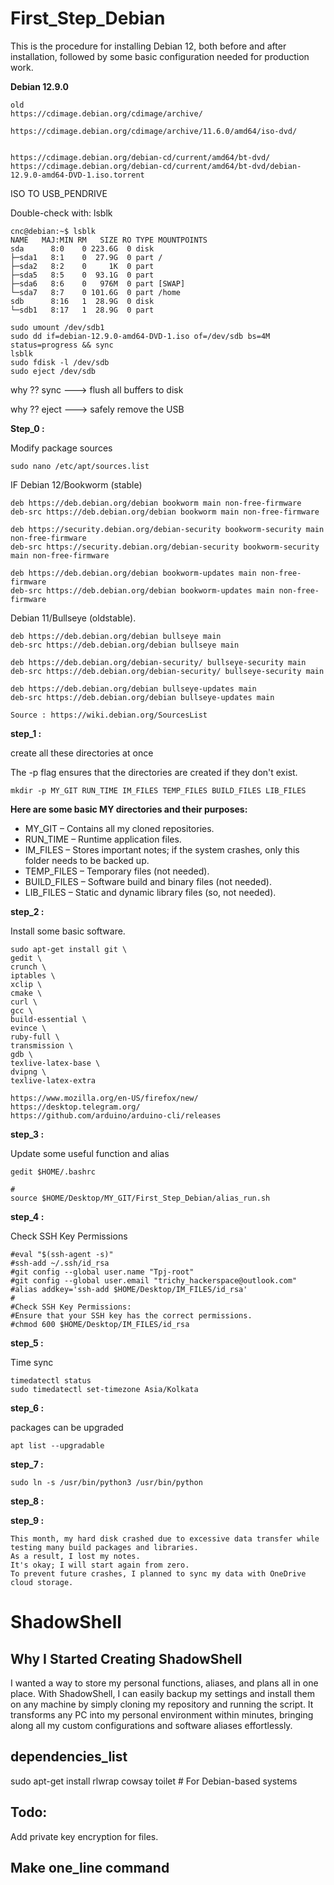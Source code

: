 # First_Step_Debian
This is the procedure for installing Debian 12, both before and after installation, followed by some basic configuration needed for production work.


**Debian 12.9.0**

```
old
https://cdimage.debian.org/cdimage/archive/

https://cdimage.debian.org/cdimage/archive/11.6.0/amd64/iso-dvd/


https://cdimage.debian.org/debian-cd/current/amd64/bt-dvd/
https://cdimage.debian.org/debian-cd/current/amd64/bt-dvd/debian-12.9.0-amd64-DVD-1.iso.torrent

```

ISO TO USB_PENDRIVE


Double-check with: lsblk
```
cnc@debian:~$ lsblk
NAME   MAJ:MIN RM   SIZE RO TYPE MOUNTPOINTS
sda      8:0    0 223.6G  0 disk 
├─sda1   8:1    0  27.9G  0 part /
├─sda2   8:2    0     1K  0 part 
├─sda5   8:5    0  93.1G  0 part 
├─sda6   8:6    0   976M  0 part [SWAP]
└─sda7   8:7    0 101.6G  0 part /home
sdb      8:16   1  28.9G  0 disk 
└─sdb1   8:17   1  28.9G  0 part 

```


```
sudo umount /dev/sdb1
sudo dd if=debian-12.9.0-amd64-DVD-1.iso of=/dev/sdb bs=4M status=progress && sync
lsblk
sudo fdisk -l /dev/sdb
sudo eject /dev/sdb
```


why ?? sync  ---> flush all buffers to disk

why ?? eject ---> safely remove the USB








**Step_0 :**


Modify package sources


```
sudo nano /etc/apt/sources.list
```

IF Debian 12/Bookworm (stable)

```
deb https://deb.debian.org/debian bookworm main non-free-firmware
deb-src https://deb.debian.org/debian bookworm main non-free-firmware

deb https://security.debian.org/debian-security bookworm-security main non-free-firmware
deb-src https://security.debian.org/debian-security bookworm-security main non-free-firmware

deb https://deb.debian.org/debian bookworm-updates main non-free-firmware
deb-src https://deb.debian.org/debian bookworm-updates main non-free-firmware

```


Debian 11/Bullseye (oldstable). 


```
deb https://deb.debian.org/debian bullseye main
deb-src https://deb.debian.org/debian bullseye main

deb https://deb.debian.org/debian-security/ bullseye-security main
deb-src https://deb.debian.org/debian-security/ bullseye-security main

deb https://deb.debian.org/debian bullseye-updates main
deb-src https://deb.debian.org/debian bullseye-updates main

```


```
Source : https://wiki.debian.org/SourcesList
```



**step_1 :**

create all these directories at once

The -p flag ensures that the directories are created if they don't exist.


```
mkdir -p MY_GIT RUN_TIME IM_FILES TEMP_FILES BUILD_FILES LIB_FILES
```


**Here are some basic MY directories and their purposes:**

 -  MY_GIT – Contains all my cloned repositories.
 -  RUN_TIME – Runtime application files.
 -  IM_FILES – Stores important notes; if the system crashes, only this folder needs to be backed up.
 -  TEMP_FILES – Temporary files (not needed).
 -  BUILD_FILES – Software build and binary files (not needed).
 -  LIB_FILES – Static and dynamic library files (so, not needed).



**step_2 :**


Install some basic software.

```
sudo apt-get install git \
gedit \
crunch \
iptables \
xclip \
cmake \
curl \
gcc \
build-essential \
evince \
ruby-full \
transmission \
gdb \
texlive-latex-base \
dvipng \
texlive-latex-extra
```

```
https://www.mozilla.org/en-US/firefox/new/
https://desktop.telegram.org/
https://github.com/arduino/arduino-cli/releases
```






**step_3 :**

Update some useful function and alias

```
gedit $HOME/.bashrc
```


```
# 
source $HOME/Desktop/MY_GIT/First_Step_Debian/alias_run.sh
```

**step_4 :**

Check SSH Key Permissions


```
#eval "$(ssh-agent -s)"
#ssh-add ~/.ssh/id_rsa
#git config --global user.name "Tpj-root"
#git config --global user.email "trichy_hackerspace@outlook.com"
#alias addkey='ssh-add $HOME/Desktop/IM_FILES/id_rsa'
#
#Check SSH Key Permissions:
#Ensure that your SSH key has the correct permissions.
#chmod 600 $HOME/Desktop/IM_FILES/id_rsa
```




**step_5 :**

Time sync

```
timedatectl status
sudo timedatectl set-timezone Asia/Kolkata
```



**step_6 :**

packages can be upgraded

```
apt list --upgradable
```




**step_7 :**

```
sudo ln -s /usr/bin/python3 /usr/bin/python
```


**step_8 :**


**step_9 :**







```
This month, my hard disk crashed due to excessive data transfer while testing many build packages and libraries. 
As a result, I lost my notes. 
It's okay; I will start again from zero.
To prevent future crashes, I planned to sync my data with OneDrive cloud storage.
```


# ShadowShell

## Why I Started Creating ShadowShell

I wanted a way to store my personal functions, aliases, and plans all in one place. With ShadowShell, 
I can easily backup my settings and install them on any machine by simply cloning my repository and running the script. 
It transforms any PC into my personal environment within minutes, bringing along all my custom configurations and software aliases effortlessly.


## dependencies_list

sudo apt-get install rlwrap cowsay toilet  # For Debian-based systems


## Todo:

Add private key encryption for files.



## Make one_line command

```

```